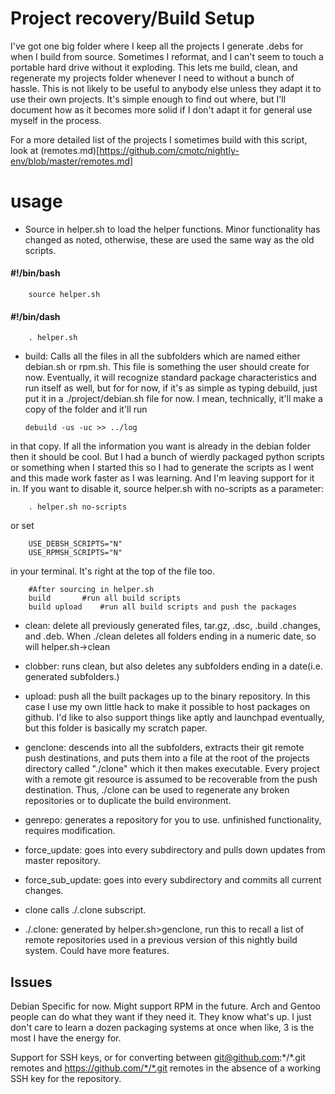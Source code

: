 Project recovery/Build Setup
============================
I've got one big folder where I keep all the projects I generate .debs for when
I build from source. Sometimes I reformat, and I can't seem to touch a portable
hard drive without it exploding. This lets me build, clean, and regenerate my
projects folder whenever I need to without a bunch of hassle. This is not likely
to be useful to anybody else unless they adapt it to use their own projects.
It's simple enough to find out where, but I'll document how as it becomes more
solid if I don't adapt it for general use myself in the process.

For a more detailed list of the projects I sometimes build with this script,
look at (remotes.md)[https://github.com/cmotc/nightly-env/blob/master/remotes.md]

usage
=====

  * Source in helper.sh to load the helper functions. Minor functionality has
changed as noted, otherwise, these are used the same way as the old scripts.

#### #!/bin/bash

        source helper.sh

#### #!/bin/dash

        . helper.sh

  * build: Calls all the files in all the subfolders which are named either
debian.sh or rpm.sh. This file is something the user should create for now.
Eventually, it will recognize standard package characteristics and run itself
as well, but for for now, if it's as simple as typing debuild, just put it in
a ./project/debian.sh file for now. I mean, technically, it'll make a copy of
the folder and it'll run

        debuild -us -uc >> ../log

in that copy. If all the information you want is already in the debian folder
then it should be cool. But I had a bunch of wierdly packaged python scripts or
something when I started this so I had to generate the scripts as I went and
this made work faster as I was learning. And I'm leaving support for it in. If
you want to disable it, source helper.sh with no-scripts as a parameter:

        . helper.sh no-scripts

or set 

        USE_DEBSH_SCRIPTS="N"
        USE_RPMSH_SCRIPTS="N"

in your terminal. It's right at the top of the file too.

        #After sourcing in helper.sh
        build		#run all build scripts
        build upload 	#run all build scripts and push the packages

  * clean: delete all previously generated files, tar.gz, .dsc, .build .changes,
and .deb. When ./clean deletes all folders ending in a numeric date, so will
helper.sh->clean

  * clobber: runs clean, but also deletes any subfolders ending in a date(i.e.
generated subfolders.)

  * upload: push all the built packages up to the binary repository. In this
case I use my own little hack to make it possible to host packages on github.
I'd like to also support things like aptly and launchpad eventually, but this
folder is basically my scratch paper.

  * genclone: descends into all the subfolders, extracts their git remote
push destinations, and puts them into a file at the root of the projects
directory called "./clone" which it then makes executable. Every project with
a remote git resource is assumed to be recoverable from the push destination.
Thus, ./clone can be used to regenerate any broken repositories or to duplicate
the build environment.

  * genrepo: generates a repository for you to use. unfinished functionality,
requires modification.

  * force\_update: goes into every subdirectory and pulls down updates from
master repository.

  * force\_sub\_update: goes into every subdirectory and commits all current
changes.

  * clone calls ./.clone subscript.

  * ./.clone: generated by helper.sh>genclone, run this to recall a list of
remote repositories used in a previous version of this nightly build system.
Could have more features.

Issues
------

Debian Specific for now. Might support RPM in the future. Arch and Gentoo people
can do what they want if they need it. They know what's up. I just don't care to
learn a dozen packaging systems at once when like, 3 is the most I have the
energy for.

Support for SSH keys, or for converting between git@github.com:\*/\*.git remotes
and https://github.com/*/*.git remotes in the absence of a working SSH key for
the repository.